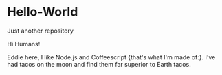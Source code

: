 # Hello-World
Just another repository

Hi Humans!

Eddie here, I like Node.js and Coffeescript {that's what I'm made of:}.
I've had tacos on the moon and find them far superior to Earth tacos.
